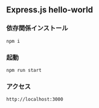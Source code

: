 ## Express.js hello-world
### 依存関係インストール
```
npm i
```
### 起動
```
npm run start
```
### アクセス
`http://localhost:3000`